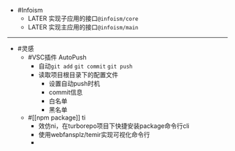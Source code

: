 - #Infoism
	- LATER 实现子应用的接口`@infoism/core`
	- LATER 实现主应用的接口`@infoism/main`
- ---
- #灵感
	- #VSC插件 AutoPush
		- 自动`git add` `git commit` `git push`
		- 读取项目根目录下的配置文件
			- 设置自动push时机
			- commit信息
			- 白名单
			- 黑名单
	- #[[npm package]] ti
		- 效仿ni，在turborepo项目下快捷安装package命令行cli
		- 使用webfansplz/temir实现可视化命令行
		-